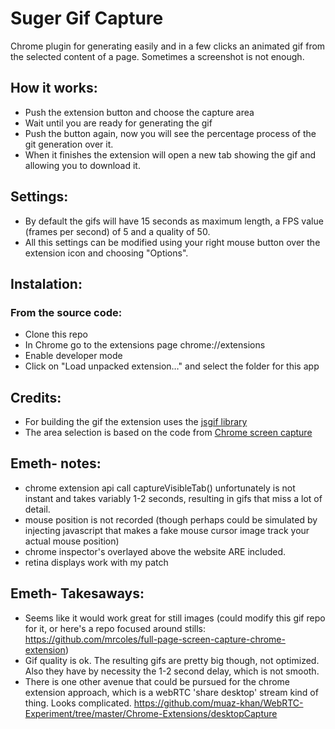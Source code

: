 Suger Gif Capture
=================

Chrome plugin for generating easily and in a few clicks an animated gif from the selected content of a page. Sometimes a screenshot is not enough.

How it works:
-------------

* Push the extension button and choose the capture area
* Wait until you are ready for generating the gif
* Push the button again, now you will see the percentage process of the git generation over it.
* When it finishes the extension will open a new tab showing the gif and allowing you to download it.

Settings:
------------
* By default the gifs will have 15 seconds as maximum length, a FPS value (frames per second) of 5 and a quality of 50.
* All this settings can be modified using your right mouse button over the extension icon and choosing "Options".

Instalation:
------------

### From the source code:

* Clone this repo
* In Chrome go to the extensions page chrome://extensions
* Enable developer mode
* Click on "Load unpacked extension…" and select the folder for this app

Credits:
--------

* For building the gif the extension uses the [jsgif library](https://github.com/antimatter15/jsgif)
* The area selection is based on the code from [Chrome screen capture](https://code.google.com/p/chrome-screen-capture/)


Emeth- notes:
------------

* chrome extension api call captureVisibleTab() unfortunately is not instant and takes variably 1-2 seconds, resulting in gifs that miss a lot of detail.
* mouse position is not recorded (though perhaps could be simulated by injecting javascript that makes a fake mouse cursor image track your actual mouse position)
* chrome inspector's overlayed above the website ARE included.
* retina displays work with my patch

Emeth- Takesaways:
------------

* Seems like it would work great for still images (could modify this gif repo for it, or here's a repo focused around stills: https://github.com/mrcoles/full-page-screen-capture-chrome-extension)
* Gif quality is ok. The resulting gifs are pretty big though, not optimized. Also they have by necessity the 1-2 second delay, which is not smooth.
* There is one other avenue that could be pursued for the chrome extension approach, which is a webRTC 'share desktop' stream kind of thing. Looks complicated. https://github.com/muaz-khan/WebRTC-Experiment/tree/master/Chrome-Extensions/desktopCapture